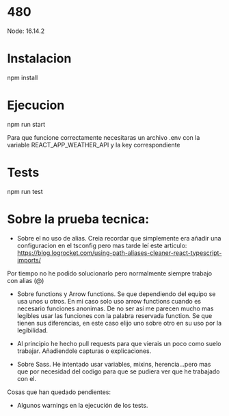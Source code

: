 # 480

Node: 16.14.2

# Instalacion

npm install

# Ejecucion

npm run start

Para que funcione correctamente necesitaras un archivo .env con la variable REACT_APP_WEATHER_API y la key correspondiente

# Tests

npm run test


# Sobre la prueba tecnica:

- Sobre el no uso de alias. Creia recordar que simplemente era añadir una configuracion en el tsconfig pero mas tarde leí este articulo: https://blog.logrocket.com/using-path-aliases-cleaner-react-typescript-imports/

Por tiempo no he podido solucionarlo pero normalmente siempre trabajo con alias (@)

- Sobre functions y Arrow functions. Se que dependiendo del equipo se usa unos u otros. En mi caso solo uso arrow functions cuando es necesario funciones anonimas. De no ser así me parecen mucho mas legibles usar las funciones con la palabra reservada function. Se que tienen sus diferencias, en este caso elijo uno sobre otro en su uso por la legibilidad.

- Al principio he hecho pull requests para que vierais un poco como suelo trabajar. Añadiendole capturas o explicaciones.

- Sobre Sass. He intentado usar variables, mixins, herencia...pero mas que por necesidad del codigo para que se pudiera ver que he trabajado con el.


Cosas que han quedado pendientes: 

- Algunos warnings en la ejecución de los tests.
